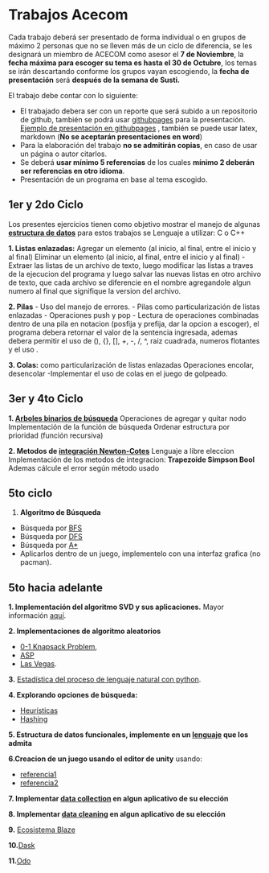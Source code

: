 # Trabajos Acecom
Cada trabajo deberá ser presentado de forma individual o en grupos de máximo 2 personas que no se lleven más de un ciclo de diferencia, se les designará un miembro de ACECOM como asesor el **7 de Noviembre**, la **fecha máxima para escoger su tema es hasta el 30 de Octubre**, los temas se irán descartando conforme los grupos vayan escogiendo, la **fecha de presentación** será **después de la semana de Susti.**

El trabajo debe contar con lo siguiente:

- El trabajado debera ser con un reporte que será subido a un repositorio de github, también se podrá usar [githubpages](https://pages.github.com/) para la presentación. [Ejemplo de presentación en githubpages](https://lestrois.github.io/BlazeEcosystem/) , también se puede usar latex, markdown (**No se aceptarán presentaciones en word**)
- Para la elaboración del trabajo **no se admitirán copias**, en caso de usar un página o autor citarlos.
- Se deberá **usar mínimo 5 referencias** de los cuales **mínimo 2 deberán ser referencias en otro idioma**.
- Presentación de un programa en base al tema escogido.


## 1er y 2do Ciclo
Los presentes ejercicios tienen como objetivo mostrar el manejo de algunas **[estructura de datos](http://www.calcifer.org/documentos/librognome/glib-lists-queues.html)** para estos trabajos se Lenguaje a utilizar: C o C++

**1. Listas enlazadas:**
     Agregar un elemento (al inicio, al final, entre el inicio y al final)
     Eliminar un elemento (al inicio, al final, entre el inicio y al final)
  -Extraer las listas de un archivo de texto, luego modificar las listas a traves de la ejecucion del programa y luego salvar las nuevas listas en otro archivo de texto, que cada archivo se diferencie en el nombre agregandole algun numero al final que signifique la version del archivo.

  **2. Pilas**
     - Uso del manejo de errores.
     - Pilas como particularización de listas enlazadas
     - Operaciones push y pop
     - Lectura de operaciones combinadas dentro de una pila en notacion (posfija y prefija, dar la opcion a escoger), el programa debera retornar el valor de la sentencia ingresada, ademas debera permitir el uso de (), {}, [], +, -, /, ^, raiz cuadrada, numeros flotantes y el uso .

  **3. Colas:** como particularización de listas enlazadas
    Operaciones encolar, desencolar
  -Implementar el uso de colas en el juego de golpeado.

## 3er y 4to  Ciclo
**1. [Arboles binarios de búsqueda](https://www.tutorialspoint.com/data_structures_algorithms/binary_search_tree.htm)**
Operaciones de agregar y quitar nodo
Implementación de la función de búsqueda
Ordenar estructura por prioridad (función recursiva)

**2. Metodos de [integración Newton-Cotes](http://www.frsn.utn.edu.ar/GIE/AN/IN/Formulas_Newton_Cotes.html)**
Lenguaje a libre eleccion
Implementación de los metodos de integracion:
**Trapezoide
Simpson
Bool**
Ademas cálcule el error según método usado

## 5to ciclo
1. **Algoritmo de Búsqueda**
  - Búsqueda por [BFS](https://codebreakerscorp.wordpress.com/2010/12/06/algoritmo-de-busqueda-breadth-first-search/)
  - Búsqueda por [DFS](http://www.bibliadelprogramador.com/2014/04/algoritmos-de-busqueda-en-anchura-bfs-y.html)
  - Búsqueda por [A*](https://escarbandocodigo.wordpress.com/2011/07/11/1051/)
  - Aplicarlos dentro de un juego, implementelo con una interfaz grafica (no pacman).

## 5to hacia adelante
**1. Implementación del algoritmo SVD y sus aplicaciones.** Mayor información [aquí](http://www-users.math.umn.edu/~lerman/math5467/svd.pdf).

**2. Implementaciones  de algoritmo aleatorios**
  - [0-1 Knapsack Problem](http://www.geeksforgeeks.org/knapsack-problem/),
  - [ASP](http://www.geeksforgeeks.org/dynamic-programming-set-16-floyd-warshall-algorithm/)
  - [Las Vegas](https://en.wikipedia.org/wiki/Las_Vegas_algorithm).

**3.** [Estadística del proceso de lenguaje natural con python](http://nbviewer.jupyter.org/url/norvig.com/ipython/How%20to%20Do%20Things%20with%20Words.ipynb).

**4. Explorando opciones de búsqueda:**
  - [Heurísticas](https://www.nebrija.es/~cmalagon/ia/transparencias/busqueda_heuristica.pdf)
  - [Hashing](https://estructuradedatositp.wikispaces.com/6.3.+M%C3%A9todo+de+b%C3%BAsqueda+POR+FUNCIONES+DE+HASH)

**5. Estructura de datos funcionales, implemente en un [lenguaje](http://estadisticadeaaz.blogspot.pe/2014/03/analisis-de-datos-funcionales.html) que los admita**

**6.Creacion de un juego usando el editor de unity** usando:

 - [referencia1](https://www.spriters-resource.com/snes/demonscrest/)
 - [referencia2](https://freesound.org/)

**7. Implementar [data collection](https://data36.com/data-collection/) en algun aplicativo de su elección**

**8. Implementar [data cleaning](https://cran.r-project.org/doc/contrib/de_Jonge+van_der_Loo-Introduction_to_data_cleaning_with_R.pdf) en algun aplicativo de su elección**

**9.** [Ecosistema Blaze](http://blaze.readthedocs.io/en/latest/index.html)

**10.**[Dask](http://dask.readthedocs.io/en/latest/)

**11.**[Odo](http://odo.readthedocs.io/en/latest/)
